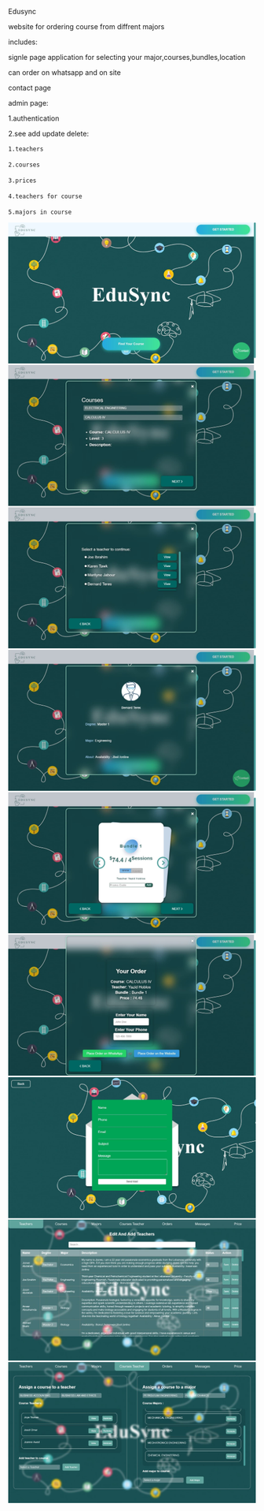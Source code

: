 Edusync

website for ordering course from diffrent majors

includes:

signle page application for selecting your major,courses,bundles,location

can order on whatsapp and on site

contact page

admin page:

  1.authentication
  
  2.see add update delete:
    
    1.teachers
    
    2.courses
    
    3.prices
    
    4.teachers for course
    
    5.majors in course
    

![1](images/1.jpg)
![2](images/2.jpg)
![3](images/3.jpg)
![4](images/4.jpg)
![5](images/5.jpg)
![6](images/6.jpg)
![7](images/7.jpg)
![8](images/8.jpg)
![9](images/9.jpg)
